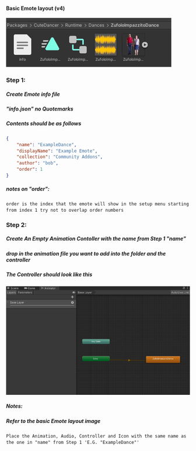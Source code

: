 #### Basic Emote layout (v4)
![Basic Folder Layout](.github/images/BasicFolder.png)

### Step 1:
##### Create Emote info file 
##### "info.json" no Quotemarks

##### Contents should be as follows

```json
{
    "name": "ExampleDance",
    "displayName": "Example Emote",
    "collection": "Community Addons",
    "author": "bob",
    "order": 1
}
```
##### notes on "order": 
`order is the index that the emote will show in the setup menu starting from index 1 try not to overlap order numbers`

### Step 2:
##### Create An Empty Animation Contoller with the name from Step 1 "name"
##### drop in the animation file you want to add into the folder and the controller
##### The Controller should look like this
![Controller Example](.github/images/Controller.png)

##### Notes:
##### Refer to the basic Emote layout image
`Place the Animation, Audio, Controller and Icon with the same name as the one in "name" from Step 1 'E.G. "ExampleDance"'`


